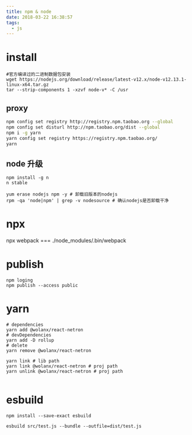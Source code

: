 ```yaml
---
title: npm & node
date: 2018-03-22 16:38:57
tags:
  - js
---
```


# install

```shell
#官方编译过的二进制数据包安装
wget https://nodejs.org/download/release/latest-v12.x/node-v12.13.1-linux-x64.tar.gz
tar --strip-components 1 -xzvf node-v* -C /usr
```

## proxy

```sh
npm config set registry http://registry.npm.taobao.org --global
npm config set disturl http://npm.taobao.org/dist --global
npm i -g yarn
yarn config set registry https://registry.npm.taobao.org/
yarn
```

## node 升级

```shell
npm install -g n
n stable

yum erase nodejs npm -y # 卸载旧版本的nodejs
rpm -qa 'node|npm' | grep -v nodesource # 确认nodejs是否卸载干净
```

# npx

npx webpack === ./node_modules/.bin/webpack

# publish

```shell
npm loging
npm publish --access public
```

# yarn

```shell
# dependencies
yarn add @wolanx/react-netron
# devDependencies
yarn add -D rollup
# delete
yarn remove @wolanx/react-netron

yarn link # lib path
yarn link @wolanx/react-netron # proj path
yarn unlink @wolanx/react-netron # proj path


```

# esbuild

```shell
npm install --save-exact esbuild

esbuild src/test.js --bundle --outfile=dist/test.js
```
